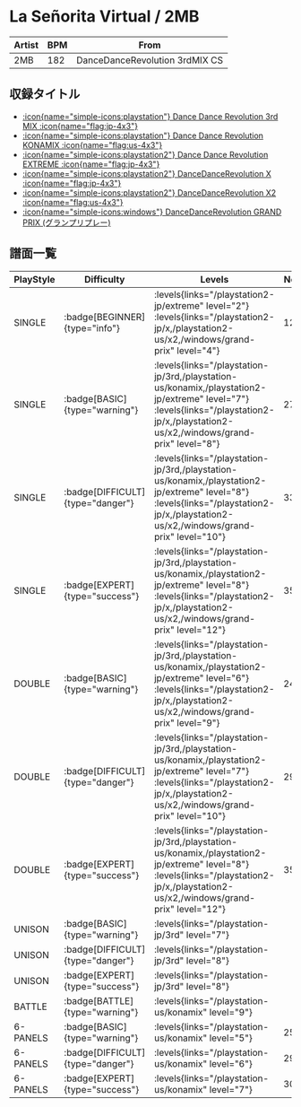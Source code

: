 # La Señorita Virtual / 2MB

|Artist|BPM|From|
|------|---|----|
|2MB|182|DanceDanceRevolution 3rdMIX CS|

## 収録タイトル

- [:icon{name="simple-icons:playstation"} Dance Dance Revolution 3rd MIX :icon{name="flag:jp-4x3"}](/playstation-jp/3rd)
- [:icon{name="simple-icons:playstation"} Dance Dance Revolution KONAMIX :icon{name="flag:us-4x3"}](/playstation-us/konamix)
- [:icon{name="simple-icons:playstation2"} Dance Dance Revolution EXTREME :icon{name="flag:jp-4x3"}](/playstation2-jp/extreme)
- [:icon{name="simple-icons:playstation2"} DanceDanceRevolution X :icon{name="flag:jp-4x3"}](/playstation2-jp/x)
- [:icon{name="simple-icons:playstation2"} DanceDanceRevolution X2 :icon{name="flag:us-4x3"}](/playstation2-us/x2)
- [:icon{name="simple-icons:windows"} DanceDanceRevolution GRAND PRIX (グランプリプレー)](/windows/grand-prix)

## 譜面一覧

|PlayStyle|Difficulty|Levels|Notes|Movie|
|---------|----------|------|-----|-----|
|SINGLE| :badge[BEGINNER]{type="info"}| :levels{links="/playstation2-jp/extreme" level="2"} :levels{links="/playstation2-jp/x,/playstation2-us/x2,/windows/grand-prix" level="4"}|121/0||
|SINGLE| :badge[BASIC]{type="warning"}| :levels{links="/playstation-jp/3rd,/playstation-us/konamix,/playstation2-jp/extreme" level="7"} :levels{links="/playstation2-jp/x,/playstation2-us/x2,/windows/grand-prix" level="8"}|270/0||
|SINGLE| :badge[DIFFICULT]{type="danger"}| :levels{links="/playstation-jp/3rd,/playstation-us/konamix,/playstation2-jp/extreme" level="8"} :levels{links="/playstation2-jp/x,/playstation2-us/x2,/windows/grand-prix" level="10"}|334/0||
|SINGLE| :badge[EXPERT]{type="success"}| :levels{links="/playstation-jp/3rd,/playstation-us/konamix,/playstation2-jp/extreme" level="8"} :levels{links="/playstation2-jp/x,/playstation2-us/x2,/windows/grand-prix" level="12"}|359/0||
|DOUBLE| :badge[BASIC]{type="warning"}| :levels{links="/playstation-jp/3rd,/playstation-us/konamix,/playstation2-jp/extreme" level="6"} :levels{links="/playstation2-jp/x,/playstation2-us/x2,/windows/grand-prix" level="9"}|240/0||
|DOUBLE| :badge[DIFFICULT]{type="danger"}| :levels{links="/playstation-jp/3rd,/playstation-us/konamix,/playstation2-jp/extreme" level="7"} :levels{links="/playstation2-jp/x,/playstation2-us/x2,/windows/grand-prix" level="10"}|298/0||
|DOUBLE| :badge[EXPERT]{type="success"}| :levels{links="/playstation-jp/3rd,/playstation-us/konamix,/playstation2-jp/extreme" level="8"} :levels{links="/playstation2-jp/x,/playstation2-us/x2,/windows/grand-prix" level="12"}|358/0||
|UNISON| :badge[BASIC]{type="warning"}| :levels{links="/playstation-jp/3rd" level="7"}|||
|UNISON| :badge[DIFFICULT]{type="danger"}| :levels{links="/playstation-jp/3rd" level="8"}|||
|UNISON| :badge[EXPERT]{type="success"}| :levels{links="/playstation-jp/3rd" level="8"}|||
|BATTLE| :badge[BATTLE]{type="warning"}| :levels{links="/playstation-us/konamix" level="9"}|||
|6-PANELS| :badge[BASIC]{type="warning"}| :levels{links="/playstation-us/konamix" level="5"}|250/0||
|6-PANELS| :badge[DIFFICULT]{type="danger"}| :levels{links="/playstation-us/konamix" level="6"}|292/0||
|6-PANELS| :badge[EXPERT]{type="success"}| :levels{links="/playstation-us/konamix" level="7"}|301/0||
